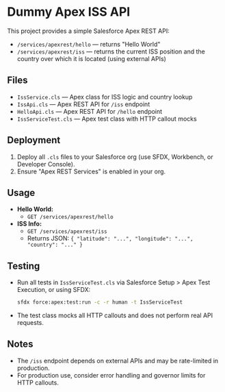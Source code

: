 # Dummy Apex ISS API

This project provides a simple Salesforce Apex REST API:
- `/services/apexrest/hello` — returns "Hello World"
- `/services/apexrest/iss` — returns the current ISS position and the country over which it is located (using external APIs)

## Files
- `IssService.cls` — Apex class for ISS logic and country lookup
- `IssApi.cls` — Apex REST API for `/iss` endpoint
- `HelloApi.cls` — Apex REST API for `/hello` endpoint
- `IssServiceTest.cls` — Apex test class with HTTP callout mocks

## Deployment
1. Deploy all `.cls` files to your Salesforce org (use SFDX, Workbench, or Developer Console).
2. Ensure "Apex REST Services" is enabled in your org.

## Usage
- **Hello World:**
  - `GET /services/apexrest/hello`
- **ISS Info:**
  - `GET /services/apexrest/iss`
  - Returns JSON: `{ "latitude": "...", "longitude": "...", "country": "..." }`

## Testing
- Run all tests in `IssServiceTest.cls` via Salesforce Setup > Apex Test Execution, or using SFDX:
  ```bash
  sfdx force:apex:test:run -c -r human -t IssServiceTest
  ```
- The test class mocks all HTTP callouts and does not perform real API requests.

## Notes
- The `/iss` endpoint depends on external APIs and may be rate-limited in production.
- For production use, consider error handling and governor limits for HTTP callouts. 